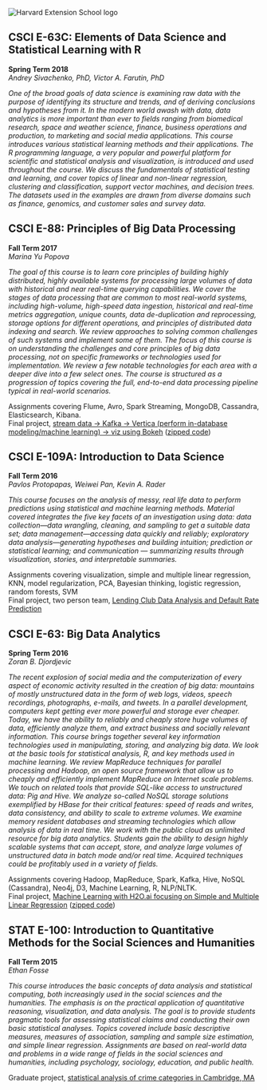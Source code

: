 ![Harvard Extension School logo](http://owenG.net/images/HarvardExtension.png "Logo Title Text 1")


CSCI E-63C: Elements of Data Science and Statistical Learning with R
----
**Spring Term 2018**  
_Andrey Sivachenko, PhD, Victor A. Farutin, PhD_

_One of the broad goals of data science is examining raw data with the purpose of identifying its structure and trends, 
and of deriving conclusions and hypotheses from it. In the modern world awash with data, data analytics is more important 
than ever to fields ranging from biomedical research, space and weather science, finance, business operations and 
production, to marketing and social media applications. This course introduces various statistical learning methods and 
their applications. The R programming language, a very popular and powerful platform for scientific and statistical 
analysis and visualization, is introduced and used throughout the course. We discuss the fundamentals of statistical 
testing and learning, and cover topics of linear and non-linear regression, clustering and classification, support vector 
machines, and decision trees. The datasets used in the examples are drawn from diverse domains such as finance, genomics, 
and customer sales and survey data._


CSCI E-88: Principles of Big Data Processing
-----
**Fall Term 2017**  
_Marina Yu Popova_ 

_The goal of this course is to learn core principles of building highly distributed, highly available systems for 
processing large volumes of data with historical and near real-time querying capabilities. We cover the stages of data 
processing that are common to most real-world systems, including high-volume, high-speed data ingestion, historical and 
real-time metrics aggregation, unique counts, data de-duplication and reprocessing, storage options for different 
operations, and principles of distributed data indexing and search. We review approaches to solving common challenges 
of such systems and implement some of them. The focus of this course is on understanding the challenges and core principles 
of big data processing, not on specific frameworks or technologies used for implementation. We review a few notable 
technologies for each area with a deeper dive into a few select ones. The course is structured as a progression of topics 
covering the full, end-to-end data processing pipeline typical in real-world scenarios._

Assignments covering Flume, Avro, Spark Streaming, MongoDB, Cassandra, Elasticsearch, Kibana.  
Final project, [stream data -> Kafka -> Vertica (perform in-database modeling/machine learning) -> viz using Bokeh](http://oweng.net/CSCI-E-88/project/Galvin_Owen_FinalProject_FULL.docx)
([zipped code](http://oweng.net/CSCI-E-88/project/Galvin_OwenFinalProject.zip))


CSCI E-109A: Introduction to Data Science
-----
**Fall Term 2016**  
_Pavlos Protopapas, Weiwei Pan, Kevin A. Rader_  

_This course focuses on the analysis of messy, real life data to perform predictions using statistical and machine 
learning methods. Material covered integrates the five key facets of an investigation using data: data collection—data 
wrangling, cleaning, and sampling to get a suitable data set; data management—accessing data quickly and reliably; 
exploratory data analysis—generating hypotheses and building intuition; prediction or statistical learning; and 
communication — summarizing results through visualization, stories, and interpretable summaries._ 

Assignments covering visualization, simple and multiple linear regression, KNN, model regularization, PCA, Bayesian 
thinking, logistic regression, random forests, SVM  
Final project, two person team, [Lending Club Data Analysis and Default Rate Prediction](http://owenG.net/LendingClub/index.html)


CSCI E-63: Big Data Analytics 
-----
**Spring Term 2016**  
_Zoran B. Djordjevic_  

_The recent explosion of social media and the computerization of every aspect of economic activity resulted in the 
creation of big data: mountains of mostly unstructured data in the form of web logs, videos, speech recordings, 
photographs, e-mails, and tweets. In a parallel development, computers kept getting ever more powerful and storage ever 
cheaper. Today, we have the ability to reliably and cheaply store huge volumes of data, efficiently analyze them, and 
extract business and socially relevant information. This course brings together several key information technologies 
used in manipulating, storing, and analyzing big data. We look at the basic tools for statistical analysis, R, and key 
methods used in machine learning. We review MapReduce techniques for parallel processing and Hadoop, an open source 
framework that allow us to cheaply and efficiently implement MapReduce on Internet scale problems. We touch on related 
tools that provide SQL-like access to unstructured data: Pig and Hive. We analyze so-called NoSQL storage solutions 
exemplified by HBase for their critical features: speed of reads and writes, data consistency, and ability to scale to 
extreme volumes. We examine memory resident databases and streaming technologies which allow analysis of data in real time. 
We work with the public cloud as unlimited resource for big data analytics. Students gain the ability to design highly 
scalable systems that can accept, store, and analyze large volumes of unstructured data in batch mode and/or real time. 
Acquired techniques could be profitably used in a variety of fields._

Assignments covering Hadoop, MapReduce, Spark, Kafka, Hive, NoSQL (Cassandra), Neo4j, D3, Machine Learning, R, NLP/NLTK.  
Final project, [Machine Learning with H2O.ai focusing on Simple and Multiple Linear Regression](http://oweng.net/CSCI-E-63/project/H2Oai_OwenGalvin_Report.docx)
([zipped code](http://oweng.net/CSCI-E-63/project/FinalProject_GalvinOwen.zip))

STAT E-100: Introduction to Quantitative Methods for the Social Sciences and Humanities
-----
**Fall Term 2015**  
_Ethan Fosse_  

_This course introduces the basic concepts of data analysis and statistical computing, both increasingly used in the 
social sciences and the humanities. The emphasis is on the practical application of quantitative reasoning, visualization, 
and data analysis. The goal is to provide students pragmatic tools for assessing statistical claims and conducting their 
own basic statistical analyses. Topics covered include basic descriptive measures, measures of association, sampling and 
sample size estimation, and simple linear regression. Assignments are based on real-world data and problems in a wide 
range of fields in the social sciences and humanities, including psychology, sociology, education, and public health._ 

Graduate project, [statistical analysis of crime categories in Cambridge, MA](http://www.owenG.net/STAT-E-100/Statistics-Graduate-Project.pdf)





